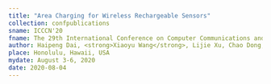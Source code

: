 ```yaml
---
title: "Area Charging for Wireless Rechargeable Sensors"
collection: confpublications
sname: ICCCN'20
fname: The 29th International Conference on Computer Communications and Networks (ICCCN)
author: Haipeng Dai, <strong>Xiaoyu Wang</strong>, Lijie Xu, Chao Dong, Qian Liu, Lei Meng, and Guihai Chen
place: Honolulu, Hawaii, USA
mydate: August 3-6, 2020
date: 2020-08-04
---
```


<!--: 'http://cs.nju.edu.cn/daihp/dh/RULE-INFOCOM2019.pdf'-->
<!--plain: '/files/bib/plainRULE.html'
accept_rate: 268/1354 = 19.8%
bibtex: '/files/bib/texRULE.txt'-->